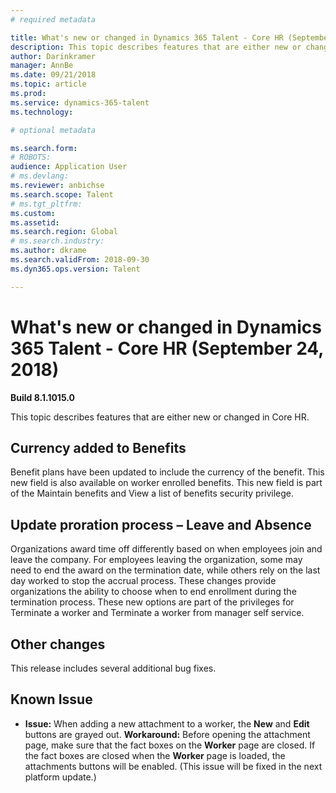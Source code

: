 ```yaml
---
# required metadata

title: What's new or changed in Dynamics 365 Talent - Core HR (September 24, 2018)
description: This topic describes features that are either new or changed in Microsoft Dynamics 365 Talent - Core HR.
author: Darinkramer
manager: AnnBe
ms.date: 09/21/2018
ms.topic: article
ms.prod: 
ms.service: dynamics-365-talent
ms.technology: 

# optional metadata

ms.search.form: 
# ROBOTS: 
audience: Application User
# ms.devlang: 
ms.reviewer: anbichse
ms.search.scope: Talent
# ms.tgt_pltfrm: 
ms.custom: 
ms.assetid: 
ms.search.region: Global
# ms.search.industry: 
ms.author: dkrame
ms.search.validFrom: 2018-09-30
ms.dyn365.ops.version: Talent

---
```

# What's new or changed in Dynamics 365 Talent - Core HR (September 24, 2018)

**Build 8.1.1015.0**

This topic describes features that are either new or changed in Core HR.

## Currency added to Benefits

Benefit plans have been updated to include the currency of the benefit. This new
field is also available on worker enrolled benefits. 
This new field is part of the Maintain benefits and View a list of benefits security privilege.

## Update proration process – Leave and Absence

Organizations award time off differently based on when employees join and leave
the company. For employees leaving the organization, some may need to end the
award on the termination date, while others rely on the last day worked to stop
the accrual process. These changes provide organizations the ability to choose
when to end enrollment during the termination process. 
These new options are part of the privileges for Terminate a worker and Terminate a worker from manager self service. 

## Other changes

This release includes several additional bug fixes.

## Known Issue

-   **Issue:** When adding a new attachment to a worker, the **New** and **Edit** buttons are grayed out. **Workaround:** Before opening the attachment page, make sure that the fact
    boxes on the **Worker** page are closed. If the fact boxes are closed when the **Worker** page is loaded, the attachments buttons will be enabled. (This issue will be fixed in the next platform update.)
